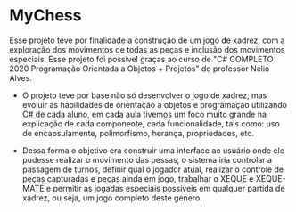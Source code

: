 # MyChess

Esse projeto teve por finalidade a construção de um jogo de xadrez, com a exploração dos movimentos de todas as peças e inclusão dos
movimentos especiais. Esse projeto foi possível graças ao curso de "C# COMPLETO 2020 Programação Orientada a Objetos + Projetos" do professor Nélio Alves.

- O projeto teve por base não só desenvolver o jogo de xadrez, mas evoluir as habilidades de orientação a objetos e programação utilizando C# de cada aluno, em cada aula tivemos um foco muito grande na explicação de cada componente, cada funcionalidade, tais como: uso de encapsulamente, polimorfismo, herança, propriedades, etc.

- Dessa forma o objetivo era construir uma interface ao usuário onde ele pudesse realizar o movimento das pessas, o sistema iria controlar a passagem de turnos, definir qual o jogador atual, realizar o controle de peças capturadas e peças ainda em jogo, trabalhar o XEQUE e XEQUE-MATE e permitir as jogadas especiais possíveis em qualquer partida de xadrez, ou seja, um jogo completo deste genero.
